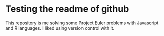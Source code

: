 # Testing the readme of github #

This repository is me solving some Project Euler problems with Javascript and R languages. I liked using version control with it.